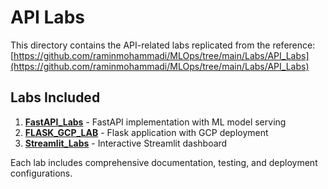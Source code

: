 # API Labs

This directory contains the API-related labs replicated from the reference: [https://github.com/raminmohammadi/MLOps/tree/main/Labs/API_Labs](https://github.com/raminmohammadi/MLOps/tree/main/Labs/API_Labs)

## Labs Included

1. **[FastAPI_Labs](FastAPI_Labs/)** - FastAPI implementation with ML model serving
2. **[FLASK_GCP_LAB](FLASK_GCP_LAB/)** - Flask application with GCP deployment
3. **[Streamlit_Labs](Streamlit_Labs/)** - Interactive Streamlit dashboard

Each lab includes comprehensive documentation, testing, and deployment configurations.
